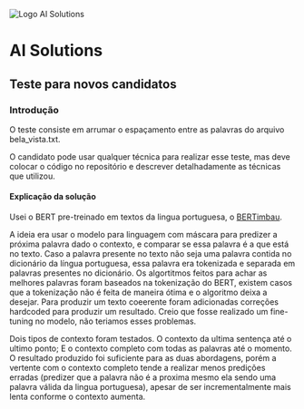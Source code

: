 ![Logo AI Solutions](http://aisolutions.tec.br/wp-content/uploads/sites/2/2019/04/logo.png)

# AI Solutions

## Teste para novos candidatos

### Introdução

O teste consiste em arrumar o espaçamento entre as palavras do arquivo bela_vista.txt.

O candidato pode usar qualquer técnica para realizar esse teste, mas deve colocar o código no repositório e descrever detalhadamente as técnicas que utilizou.

#### Explicação da solução
Usei o BERT pre-treinado em textos da lingua portuguesa, o [BERTimbau](https://huggingface.co/neuralmind/bert-base-portuguese-cased).

A ideia era usar o modelo para linguagem com máscara para predizer a próxima palavra dado o contexto, e comparar se essa palavra é a que está no texto. Caso a palavra presente no texto não seja uma palavra contida no dicionário da língua portuguesa, essa palavra era tokenizada e separada em palavras presentes no dicionário. Os algortitmos feitos para achar as melhores palavras foram baseados na tokenização do BERT, existem casos que a tokenização não é feita de maneira ótima e o algoritmo deixa a desejar. Para produzir um texto coeerente foram adicionadas correções hardcoded para produzir um resultado. Creio que fosse realizado um fine-tuning no modelo, não teriamos esses problemas.

Dois tipos de contexto foram testados. O contexto da ultima sentença até o ultimo ponto; E o contexto completo com todas as palavras até o momento. O resultado produzido foi suficiente para as duas abordagens, porém a vertente com o contexto completo tende a realizar menos predições erradas (predizer que a palavra não é a proxima mesmo ela sendo uma palavra válida da lingua portuguesa), apesar de ser incrementalmente mais lenta conforme o contexto aumenta.
